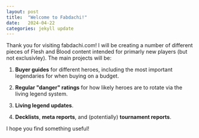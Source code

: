 ```yaml
---
layout: post
title:  "Welcome to Fabdachi!"
date:   2024-04-22
categories: jekyll update
---
```

Thank you for visiting fabdachi.com! I will be creating a number of different pieces of Flesh and Blood content intended for primarly new players (but not exclusivley). The main projects will be:

1. <b>Buyer guides</b> for different heroes, including the most important legendaries for when buying on a budget.
    
2. <b>Regular "danger" ratings</b> for how likely heroes are to rotate via the living legend system.
    
3. <b>Living legend updates</b>.

4. <b>Decklists</b>, <b>meta reports</b>, and (potentially) <b>tournament reports</b>.

I hope you find something useful!
